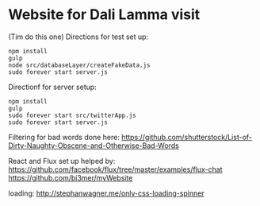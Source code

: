 # Website for Dali Lamma visit

(Tim do this one)
Directions for test set up:
```
npm install
gulp
node src/databaseLayer/createFakeData.js
sudo forever start server.js
```

Directionf for server setup:
```
npm install
gulp
sudo forever start src/twitterApp.js
sudo forever start server.js
```

Filtering for bad words done here:
https://github.com/shutterstock/List-of-Dirty-Naughty-Obscene-and-Otherwise-Bad-Words

React and Flux set up helped by: 
https://github.com/facebook/flux/tree/master/examples/flux-chat
https://github.com/bi3mer/myWebsite

loading:
http://stephanwagner.me/only-css-loading-spinner
